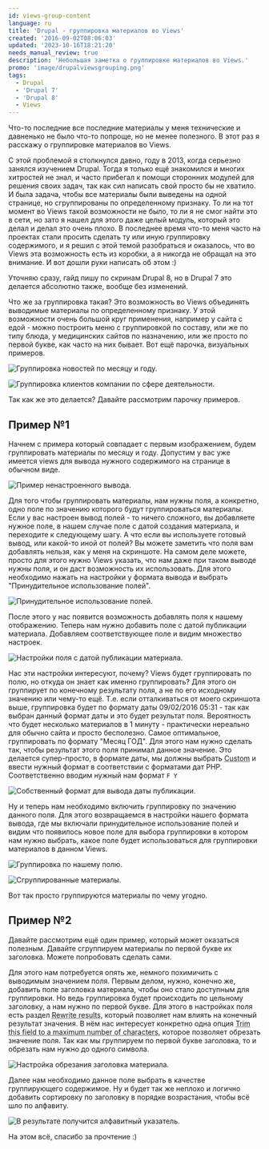 ```yaml
---
id: views-group-content
language: ru
title: 'Drupal - группировка материалов во Views'
created: '2016-09-02T08:06:03'
updated: '2023-10-16T18:21:20'
needs_manual_review: true
description: 'Небольшая заметка о группировке материалов во Views.'
promo: 'image/drupalviewsgrouping.png'
tags:
  - Drupal
  - 'Drupal 7'
  - 'Drupal 8'
  - Views
---
```


Что-то последние все последние материалы у меня технические и давненько не было что-то попроще, но не менее полезного. В этот раз я расскажу о группировке материалов во Views. 

С этой проблемой я столкнулся давно, году в 2013, когда серьезно занялся изучением Drupal. Тогда я только ещё знакомился и многих хитростей не знал, и часто прибегал к помощи сторонних модулей для решения своих задач, так как сил написать свой просто бы не хватило. И была задача, чтобы все материалы были выведены на одной странице, но сгруппированы по определенному признаку. То ли на тот момент во Views такой возможности не было, то ли я не смог найти это в сети, но зато я нашел для этого даже целый модуль, который это делал и делал это очень плохо. В последнее время что-то меня часто на проектах стали просить сделать ту или иную группировку содержимого, и я решил с этой темой разобраться и оказалось, что во Views эта возможность есть из коробки, а я никогда не обращал на это внимание. И вот дошли руки написать об этом :)

Уточняю сразу, гайд пишу по скринам Drupal 8, но в Drupal 7 это делается абсолютно также, вообще без изменений.

Что же за группировка такая? Это возможность во Views объединять  выводимые материалы по определенному признаку. У этой возможности очень большой круг применения, например у сайта с едой - можно построить меню с группировкой по составу, или же по типу блюда, у медицинских сайтов по назначению, или же просто по первой букве, как часто на них бывает. Вот ещё парочка, визуальных примеров.

![Группировка новостей по месяцу и году.](image/Screenshot_20160902_101649.png)

![Группировка клиентов компании по сфере деятельности.](image/Screenshot_20160902_101718.png)

Так как же это делается? Давайте рассмотрим парочку примеров.


## Пример №1


Начнем с примера который совпадает с первым изображением, будем группировать материалы по месяцу и году. Допустим у вас уже имеется views для вывода нужного содержимого на странице в обычном виде.

![Пример ненастроенного вывода.](image/Screenshot_20160902_102156.png)

Для того чтобы группировать материалы, нам нужны поля, а конкретно, одно поле по значению которого будут группироваться материалы. Если у вас настроен вывод полей - то ничего сложного, вы добавляете нужное поле, в нашем случае поле с датой создания материала, и переходите к следующему шагу. А что если вы используете готовый вывод, или какой-то иной от полей? Вы можете заметить что поля вам добавлять нельзя, как у меня на скриншоте. На самом деле можете, просто для этого нужно Views указать, что нам даже при таком выводе нужны поля, и он даст возможность их использовать. Для этого необходимо нажать на настройки у формата вывода и выбрать "Принудительное использование полей".

![Принудительное использование полей.](image/ForceUsingFields.png)

После этого у нас появится возможность добавлять поля к нашему отображению. Теперь нам нужно добавить поле с датой публикации материала. Добавляем соответствующее поле и видим множество настроек.

![Настройки поля с датой публикации материала.](image/Screenshot_20160902_103155.png)

Нас эти настройки интересуют, почему? Views будет группировать по полю, но откуда он знает как именно группировать? Для этого он группирует по конечному результату поля, а не по его исходному значению или чему-то ещё. Т.е. если отталкиваться от моего скриншота выше, группировка будет по формату даты 09/02/2016 05:31 - так как выбран данный формат даты и это будет результат поля. Вероятность что будет несколько материалов в 1 минуту - практически нереально для обычно сайта и просто бесполезно. Самое оптимальное, группировать по формату "Месяц ГОД". Для этого нам нужно сделать так, чтобы результат этого поля принимал данное значение. Это делается супер-просто, в формате даты, мы должны выбрать <abbr title="Пользовательский \ Собственный">Custom</abbr> и ввести нужный формат в соответствии с форматами дат PHP. Соответственно вводим нужный нам формат `F Y`

![Собственный формат для вывода даты публикации.](image/Screenshot_20160902_103830.png)

Ну и теперь нам необходимо включить группировку по значению данного поля. Для этого возвращаемся в настройки нашего формата вывода, где мы включали принудительное использование полей и видим что появилось новое поле для выбора группировки в котором нам нужно выбрать, какое поле будет использоваться для группировки материалов в данном Views.

![Группировка по нашему полю.](image/Screenshot_20160902_104127.png)

![Сгруппированные материалы.](image/Screenshot_20160902_104315.png)

Вот так просто группируются материалы по чему угодно.


## Пример №2


Давайте рассмотрим ещё один пример, который может оказаться полезным. Давайте сгруппируем материалы по первой букве их заголовка. Можете попробовать сделать сами.

Для этого нам потребуется опять же, немного похимичить с выводимым значением поля. Первым делом, нужно, конечно же, добавить поле заголовка материала, чтобы оно стало доступным для группировки. Но ведь группировка будет происходить по цельному заголовку, а нам нужно по первой букве. Для этого в настройках поля есть раздел <abbr title="Перезписать результаты">Rewrite results</abbr>, который позволяет нам влиять на конечный результат значения. В нём нас интересует конкретно одна опция <abbr title="Обрезать это поле до определенного количество символов">Trim this field to a maximum number of characters</abbr>, которое позволяет обрезать значение поля. Так как мы группируем по первой букве заголовка, то  и обрезать нам нужно до одного символа.

![Настройка обрезания заголовка материала.](image/Screenshot_20160902_105115.png)

Далее нам необходимо данное поле выбрать в качестве группирующего содержимое. Ну и будет так же неплохо и логично добавить сортировку по заголовку в порядке возрастания, чтобы всё шло по алфавиту.

![В результате получится алфавитный указатель.](image/Screenshot_20160902_105456.png)

На этом всё, спасибо за прочтение :)
